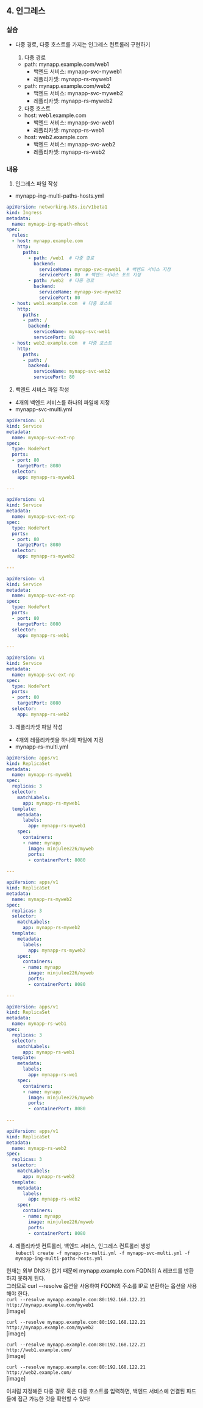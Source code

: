 ## 4. 인그레스
### 실습
- 다중 경로, 다중 호스트를 가지는 인그레스 컨트롤러 구현하기
  1. 다중 경로
    - path: mynapp.example.com/web1
        - 백엔드 서비스: mynapp-svc-myweb1
        - 레플리카셋: mynapp-rs-myweb1
    - path: mynapp.example.com/web2
      - 백엔드 서비스: mynapp-svc-myweb2
      - 레플리카셋: mynapp-rs-myweb2
      
  2. 다중 호스트
    - host: web1.example.com
      - 백엔드 서비스: mynapp-svc-web1
      - 레플리카셋: mynapp-rs-web1
    - host: web2.example.com
      - 백엔드 서비스: mynapp-svc-web2
      - 레플리카셋: mynapp-rs-web2

### 내용
1. 인그레스 파일 작성
- mynapp-ing-multi-paths-hosts.yml
```yaml
apiVersion: networking.k8s.io/v1beta1
kind: Ingress
metadata:
  name: mynapp-ing-mpath-mhost
spec:
  rules:
  - host: mynapp.example.com
    http:
      paths:
        - path: /web1  # 다중 경로
          backend:
            serviceName: mynapp-svc-myweb1  # 백엔드 서비스 지정
            servicePort: 80  # 백엔드 서비스 포트 지정
        - path: /web2  # 다중 경로
          backend:
            serviceName: mynapp-svc-myweb2
            servicePort: 80
  - host: web1.example.com  # 다중 호스트
    http:
      paths:
      - path: /
        backend:
          serviceName: mynapp-svc-web1
          servicePort: 80
  - host: web2.example.com  # 다중 호스트
    http:
      paths:
      - path: /
        backend:
          serviceName: mynapp-svc-web2
          servicePort: 80
```

2. 백엔드 서비스 파일 작성
- 4개의 백엔드 서비스를 하나의 파일에 지정
- mynapp-svc-multi.yml
```yaml
apiVersion: v1
kind: Service
metadata:
  name: mynapp-svc-ext-np
spec:
  type: NodePort
  ports:
  - port: 80
    targetPort: 8080
  selector:
    app: mynapp-rs-myweb1
    
---

apiVersion: v1
kind: Service
metadata:
  name: mynapp-svc-ext-np
spec:
  type: NodePort
  ports:
  - port: 80
    targetPort: 8080
  selector:
    app: mynapp-rs-myweb2
    
---

apiVersion: v1
kind: Service
metadata:
  name: mynapp-svc-ext-np
spec:
  type: NodePort
  ports:
  - port: 80
    targetPort: 8080
  selector:
    app: mynapp-rs-web1
    
---

apiVersion: v1
kind: Service
metadata:
  name: mynapp-svc-ext-np
spec:
  type: NodePort
  ports:
  - port: 80
    targetPort: 8080
  selector:
    app: mynapp-rs-web2
```

3. 레플리카셋 파일 작성
- 4개의 레플리카셋을 하나의 파일에 지정
- mynapp-rs-multi.yml
```yaml
apiVersion: apps/v1
kind: ReplicaSet
metadata:
  name: mynapp-rs-myweb1
spec:
  replicas: 3
  selector: 
    matchLabels:
      app: mynapp-rs-myweb1
  template:
    metadata:
      labels:
        app: mynapp-rs-myweb1
    spec:
      containers:
      - name: mynapp
        image: minjulee226/myweb
        ports:
        - containerPort: 8080
        
---

apiVersion: apps/v1
kind: ReplicaSet
metadata:
  name: mynapp-rs-myweb2
spec:
  replicas: 3
  selector: 
    matchLabels:
      app: mynapp-rs-myweb2
  template:
    metadata:
      labels:
        app: mynapp-rs-myweb2
    spec:
      containers:
      - name: mynapp
        image: minjulee226/myweb
        ports:
        - containerPort: 8080
        
---

apiVersion: apps/v1
kind: ReplicaSet
metadata:
  name: mynapp-rs-web1
spec:
  replicas: 3
  selector: 
    matchLabels:
      app: mynapp-rs-web1
  template:
    metadata:
      labels:
        app: mynapp-rs-we1
    spec:
      containers:
      - name: mynapp
        image: minjulee226/myweb
        ports:
        - containerPort: 8080
        
---

apiVersion: apps/v1
kind: ReplicaSet
metadata:
  name: mynapp-rs-web2
spec:
  replicas: 3
  selector: 
    matchLabels:
      app: mynapp-rs-web2
  template:
    metadata:
      labels:
        app: mynapp-rs-web2
    spec:
      containers:
      - name: mynapp
        image: minjulee226/myweb
        ports:
        - containerPort: 8080
```

4. 레플리카셋 컨트롤러, 백엔드 서비스, 인그레스 컨트롤러 생성  
`kubectl create -f mynapp-rs-multi.yml -f mynapp-svc-multi.yml -f mynapp-ing-multi-paths-hosts.yml`  

현재는 외부 DNS가 없기 때문에 mynapp.example.com FQDN의 A 레코드를 반환하지 못하게 된다.  
그러므로 curl --resolve 옵션을 사용하여 FQDN의 주소를 IP로 변환하는 옵션을 사용해야 한다.   
`curl --resolve mynapp.example.com:80:192.168.122.21 http://mynapp.example.com/myweb1`  
[image]  

`curl --resolve mynapp.example.com:80:192.168.122.21 http://mynapp.example.com/myweb2`   
[image]  

`curl --resolve mynapp.example.com:80:192.168.122.21 http://web1.example.com/`  
[image]  

`curl --resolve mynapp.example.com:80:192.168.122.21 http://web2.example.com/`  
[image]  


이처럼 지정해준 다중 경로 혹은 다중 호스트를 입력하면, 백엔드 서비스에 연결된 파드들에 접근 가능한 것을 확인할 수 있다!  

